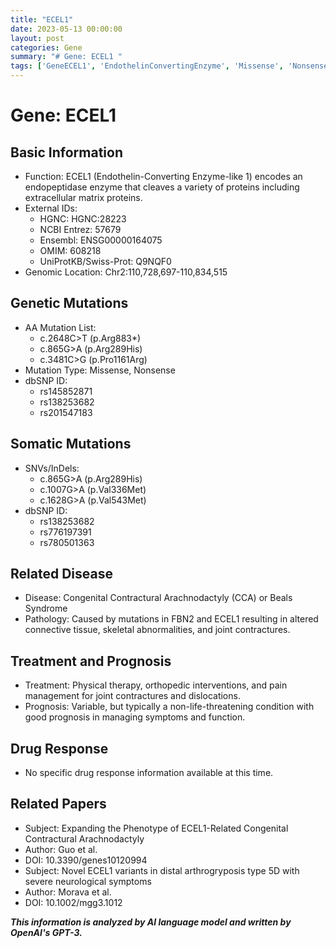 ```yaml
---
title: "ECEL1"
date: 2023-05-13 00:00:00
layout: post
categories: Gene
summary: "# Gene: ECEL1 "
tags: ['GeneECEL1', 'EndothelinConvertingEnzyme', 'Missense', 'Nonsense', 'CongenitalContracturalArachnodactyly', 'BealsSyndrome', 'PhysicalTherapy', 'OrthopedicInterventions']
---
```


# Gene: ECEL1 

## Basic Information
- Function: ECEL1 (Endothelin-Converting Enzyme-like 1) encodes an endopeptidase enzyme that cleaves a variety of proteins including extracellular matrix proteins.
- External IDs: 
    - HGNC: HGNC:28223
    - NCBI Entrez: 57679
    - Ensembl: ENSG00000164075
    - OMIM: 608218
    - UniProtKB/Swiss-Prot: Q9NQF0
- Genomic Location: Chr2:110,728,697-110,834,515

## Genetic Mutations
- AA Mutation List:
    - c.2648C>T (p.Arg883*)
    - c.865G>A (p.Arg289His)
    - c.3481C>G (p.Pro1161Arg)
- Mutation Type: Missense, Nonsense
- dbSNP ID:
    - rs145852871
    - rs138253682
    - rs201547183

## Somatic Mutations
- SNVs/InDels:
    - c.865G>A (p.Arg289His)
    - c.1007G>A (p.Val336Met)
    - c.1628G>A (p.Val543Met)
- dbSNP ID:
    - rs138253682
    - rs776197391
    - rs780501363

## Related Disease
- Disease: Congenital Contractural Arachnodactyly (CCA) or Beals Syndrome
- Pathology: Caused by mutations in FBN2 and ECEL1 resulting in altered connective tissue, skeletal abnormalities, and joint contractures.

## Treatment and Prognosis
- Treatment: Physical therapy, orthopedic interventions, and pain management for joint contractures and dislocations.
- Prognosis: Variable, but typically a non-life-threatening condition with good prognosis in managing symptoms and function.

## Drug Response
- No specific drug response information available at this time.

## Related Papers
- Subject: Expanding the Phenotype of ECEL1-Related Congenital Contractural Arachnodactyly
- Author: Guo et al.
- DOI: 10.3390/genes10120994
- Subject: Novel ECEL1 variants in distal arthrogryposis type 5D with severe neurological symptoms
- Author: Morava et al.
- DOI: 10.1002/mgg3.1012

**_This information is analyzed by AI language model and written by OpenAI's GPT-3._**